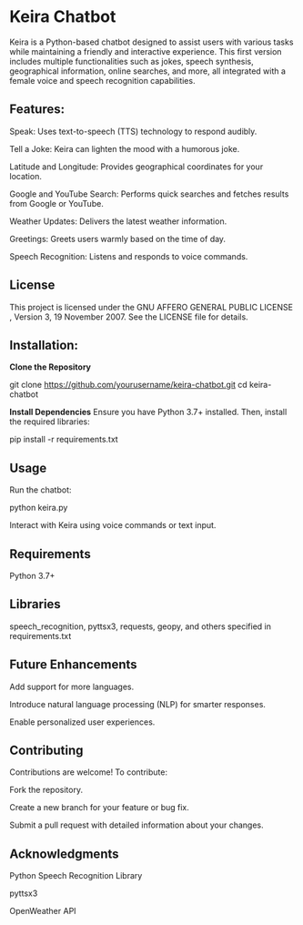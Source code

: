 # Keira Chatbot

Keira is a Python-based chatbot designed to assist users with various tasks while maintaining a friendly and interactive experience. This first version includes multiple functionalities such as jokes, speech synthesis, geographical information, online searches, and more, all integrated with a female voice and speech recognition capabilities.

## Features:

Speak: Uses text-to-speech (TTS) technology to respond audibly.

Tell a Joke: Keira can lighten the mood with a humorous joke.

Latitude and Longitude: Provides geographical coordinates for your location.

Google and YouTube Search: Performs quick searches and fetches results from Google or YouTube.

Weather Updates: Delivers the latest weather information.

Greetings: Greets users warmly based on the time of day.

Speech Recognition: Listens and responds to voice commands.

## License

This project is licensed under the  GNU AFFERO GENERAL PUBLIC LICENSE , Version 3, 19 November 2007. 
See the LICENSE file for details.

## Installation:

**Clone the Repository**

git clone https://github.com/yourusername/keira-chatbot.git
cd keira-chatbot

**Install Dependencies**
Ensure you have Python 3.7+ installed. Then, install the required libraries:

pip install -r requirements.txt

## Usage

Run the chatbot:

python keira.py

Interact with Keira using voice commands or text input.

## Requirements

Python 3.7+

## Libraries

speech_recognition, pyttsx3, requests, geopy, and others specified in requirements.txt

## Future Enhancements

Add support for more languages.

Introduce natural language processing (NLP) for smarter responses.

Enable personalized user experiences.

## Contributing

Contributions are welcome! To contribute:

Fork the repository.

Create a new branch for your feature or bug fix.

Submit a pull request with detailed information about your changes.

## Acknowledgments

Python Speech Recognition Library

pyttsx3

OpenWeather API

